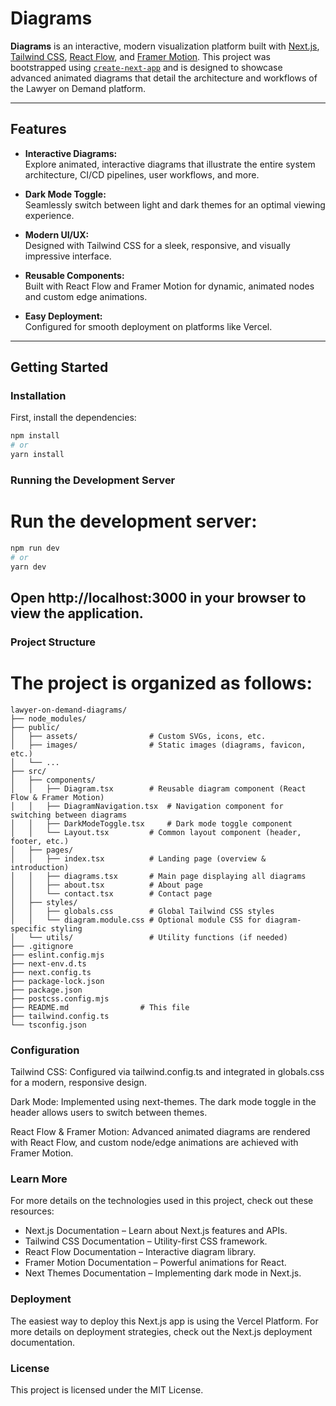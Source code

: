# Diagrams

**Diagrams** is an interactive, modern visualization platform built with [Next.js](https://nextjs.org), [Tailwind CSS](https://tailwindcss.com), [React Flow](https://reactflow.dev), and [Framer Motion](https://www.framer.com/motion/). This project was bootstrapped using [`create-next-app`](https://nextjs.org/docs/app/api-reference/cli/create-next-app) and is designed to showcase advanced animated diagrams that detail the architecture and workflows of the Lawyer on Demand platform.

---

## Features

- **Interactive Diagrams:**  
  Explore animated, interactive diagrams that illustrate the entire system architecture, CI/CD pipelines, user workflows, and more.

- **Dark Mode Toggle:**  
  Seamlessly switch between light and dark themes for an optimal viewing experience.

- **Modern UI/UX:**  
  Designed with Tailwind CSS for a sleek, responsive, and visually impressive interface.

- **Reusable Components:**  
  Built with React Flow and Framer Motion for dynamic, animated nodes and custom edge animations.

- **Easy Deployment:**  
  Configured for smooth deployment on platforms like Vercel.

---

## Getting Started

### Installation

First, install the dependencies:

```bash
npm install
# or
yarn install
```

### Running the Development Server

# Run the development server:
```bash
npm run dev
# or
yarn dev
```
## Open http://localhost:3000 in your browser to view the application.

### Project Structure

# The project is organized as follows:
```plaintext
lawyer-on-demand-diagrams/
├── node_modules/
├── public/
│   ├── assets/                # Custom SVGs, icons, etc.
│   ├── images/                # Static images (diagrams, favicon, etc.)
│   └── ...
├── src/
│   ├── components/
│   │   ├── Diagram.tsx        # Reusable diagram component (React Flow & Framer Motion)
│   │   ├── DiagramNavigation.tsx  # Navigation component for switching between diagrams
│   │   ├── DarkModeToggle.tsx     # Dark mode toggle component
│   │   └── Layout.tsx         # Common layout component (header, footer, etc.)
│   ├── pages/
│   │   ├── index.tsx          # Landing page (overview & introduction)
│   │   ├── diagrams.tsx       # Main page displaying all diagrams
│   │   ├── about.tsx          # About page
│   │   └── contact.tsx        # Contact page
│   ├── styles/
│   │   ├── globals.css        # Global Tailwind CSS styles
│   │   └── diagram.module.css # Optional module CSS for diagram-specific styling
│   └── utils/                 # Utility functions (if needed)
├── .gitignore
├── eslint.config.mjs
├── next-env.d.ts
├── next.config.ts
├── package-lock.json
├── package.json
├── postcss.config.mjs
├── README.md                # This file
├── tailwind.config.ts
└── tsconfig.json
```
### Configuration
Tailwind CSS:
Configured via tailwind.config.ts and integrated in globals.css for a modern, responsive design.

Dark Mode:
Implemented using next-themes. The dark mode toggle in the header allows users to switch between themes.

React Flow & Framer Motion:
Advanced animated diagrams are rendered with React Flow, and custom node/edge animations are achieved with Framer Motion.

### Learn More
For more details on the technologies used in this project, check out these resources:

- Next.js Documentation – Learn about Next.js features and APIs.
- Tailwind CSS Documentation – Utility-first CSS framework.
- React Flow Documentation – Interactive diagram library.
- Framer Motion Documentation – Powerful animations for React.
- Next Themes Documentation – Implementing dark mode in Next.js.

### Deployment
The easiest way to deploy this Next.js app is using the Vercel Platform. For more details on deployment strategies, check out the Next.js deployment documentation.

### License
This project is licensed under the MIT License.